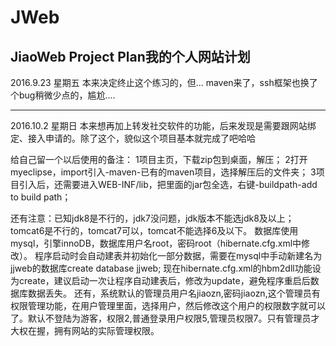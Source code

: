 # JWeb
JiaoWeb Project Plan我的个人网站计划
-------------------
2016.9.23 星期五
本来决定终止这个练习的，但...
maven来了，ssh框架也换了个bug稍微少点的，尴尬....

------------------------------
2016.10.2   星期日
本来想再加上转发社交软件的功能，后来发现是需要跟网站绑定、接入申请的。除了这个，貌似这个项目基本就完成了吧哈哈


给自己留一个以后使用的备注：
1项目主页，下载zip包到桌面，解压；
2打开myeclipse，import引入-maven-已有的maven项目，选择解压后的文件夹；
3项目引入后，还需要进入WEB-INF/lib，把里面的jar包全选，右键-buildpath-add to build path；
  
  还有注意：已知jdk8是不行的，jdk7没问题，jdk版本不能选jdk8及以上；tomcat6是不行的，tomcat7可以，tomcat不能选择6及以下。
          数据库使用mysql，引擎innoDB，数据库用户名root，密码root（hibernate.cfg.xml中修改）。
          程序启动时会自动建表并初始化一部分数据，需要在mysql中手动新建名为jjweb的数据库create database jjweb;
          现在hibernate.cfg.xml的hbm2dll功能设为create，建议启动一次让程序自动建表后，修改为update，避免程序重启后数据库数据丢失。
          还有，系统默认的管理员用户名jiaozn,密码jiaozn,这个管理员有权限管理功能，在用户管理里面，选择用户，然后修改这个用户的权限数字就可以了。默认不登陆为游客，权限2,普通登录用户权限5,管理员权限7。只有管理员才大权在握，拥有网站的实际管理权限。

